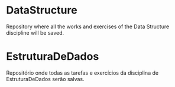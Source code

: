 # DataStructure
Repository where all the works and exercises of the Data Structure discipline will be saved.

# EstruturaDeDados
Repositório onde todas as tarefas e exercícios da disciplina de EstruturaDeDados serão salvas.
